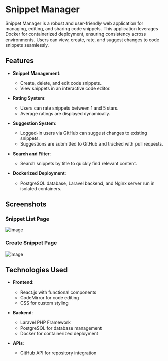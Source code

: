 # Snippet Manager

Snippet Manager is a robust and user-friendly web application for managing, editing, and sharing code snippets. This application leverages Docker for containerized deployment, ensuring consistency across environments. Users can view, create, rate, and suggest changes to code snippets seamlessly.

## Features

- **Snippet Management**:
  - Create, delete, and edit code snippets.
  - View snippets in an interactive code editor.

- **Rating System**:
  - Users can rate snippets between 1 and 5 stars.
  - Average ratings are displayed dynamically.

- **Suggestion System**:
  - Logged-in users via GitHub can suggest changes to existing snippets.
  - Suggestions are submitted to GitHub and tracked with pull requests.

- **Search and Filter**:
  - Search snippets by title to quickly find relevant content.

- **Dockerized Deployment**:
  - PostgreSQL database, Laravel backend, and Nginx server run in isolated containers.

## Screenshots

### Snippet List Page
![image](https://github.com/user-attachments/assets/af48a732-d2ff-4b49-89bb-97849c2facd6)

### Create Snippet Page
![image](https://github.com/user-attachments/assets/1bbf4c5d-a211-4457-ba7c-95ec0cae1eda)

## Technologies Used
- **Frontend**:
  - React.js with functional components
  - CodeMirror for code editing
  - CSS for custom styling

- **Backend**:
  - Laravel PHP Framework
  - PostgreSQL for database management
  - Docker for containerized deployment

- **APIs**:
  - GitHub API for repository integration
